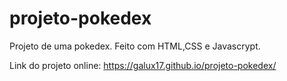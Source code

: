 # projeto-pokedex
Projeto de uma pokedex. Feito com HTML,CSS e Javascrypt.


Link do projeto online: https://galux17.github.io/projeto-pokedex/
